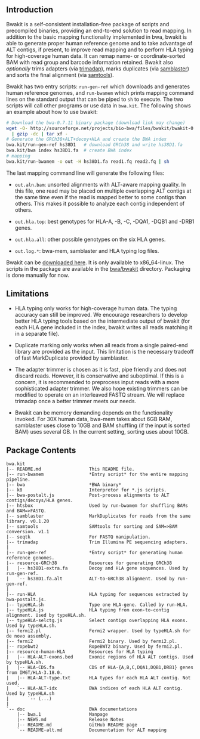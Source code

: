 ## Introduction

Bwakit is a self-consistent installation-free package of scripts and precompiled
binaries, providing an end-to-end solution to read mapping. In addition to the
basic mapping functionality implemented in bwa, bwakit is able to generate
proper human reference genome and to take advantage of ALT contigs, if present,
to improve read mapping and to perform HLA typing for high-coverage human data.
It can remap name- or coordinate-sorted BAM with read group and barcode
information retained. Bwakit also *optionally* trims adapters (via
[trimadap][ta]), marks duplicates (via [samblaster][sb]) and sorts the final
alignment (via [samtools][smtl]).

Bwakit has two entry scripts: `run-gen-ref` which downloads and generates human
reference genomes, and `run-bwamem` which prints mapping command lines on the
standard output that can be piped to `sh` to execute. The two scripts will call
other programs or use data in `bwa.kit`. The following shows an example about
how to use bwakit:

```sh
# Download the bwa-0.7.11 binary package (download link may change)
wget -O- http://sourceforge.net/projects/bio-bwa/files/bwakit/bwakit-0.7.11_x64-linux.tar.bz2/download \
  | gzip -dc | tar xf -
# Generate the GRCh38+ALT+decoy+HLA and create the BWA index
bwa.kit/run-gen-ref hs38D1   # download GRCh38 and write hs38D1.fa
bwa.kit/bwa index hs38D1.fa  # create BWA index
# mapping
bwa.kit/run-bwamem -o out -H hs38D1.fa read1.fq read2.fq | sh
```

The last mapping command line will generate the following files:

* `out.aln.bam`: unsorted alignments with ALT-aware mapping quality. In this
  file, one read may be placed on multiple overlapping ALT contigs at the same
  time even if the read is mapped better to some contigs than others. This makes
  it possible to analyze each contig independent of others.

* `out.hla.top`: best genotypes for HLA-A, -B, -C, -DQA1, -DQB1 and -DRB1 genes.

* `out.hla.all`: other possible genotypes on the six HLA genes.

* `out.log.*`: bwa-mem, samblaster and HLA typing log files.

Bwakit can be [downloaded here][res]. It is only available to x86_64-linux. The
scripts in the package are available in the [bwa/bwakit][kit] directory.
Packaging is done manually for now.

## Limitations

* HLA typing only works for high-coverage human data. The typing accuracy can
  still be improved. We encourage researchers to develop better HLA typing tools
  based on the intermediate output of bwakit (for each HLA gene included in the
  index, bwakit writes all reads matching it in a separate file).

* Duplicate marking only works when all reads from a single paired-end library
  are provided as the input. This limitation is the necessary tradeoff of fast
  MarkDuplicate provided by samblaster.

* The adapter trimmer is chosen as it is fast, pipe friendly and does not
  discard reads. However, it is conservative and suboptimal. If this is a
  concern, it is recommended to preprocess input reads with a more sophisticated
  adapter trimmer. We also hope existing trimmers can be modified to operate on
  an interleaved FASTQ stream. We will replace trimadap once a better trimmer
  meets our needs.

* Bwakit can be memory demanding depends on the functionality invoked. For 30X
  human data, bwa-mem takes about 6GB RAM, samblaster uses close to 10GB and BAM
  shuffling (if the input is sorted BAM) uses several GB. In the current
  setting, sorting uses about 10GB.


## Package Contents  
```
bwa.kit
|-- README.md                  This README file.
|-- run-bwamem                 *Entry script* for the entire mapping pipeline.
|-- bwa                        *BWA binary*
|-- k8                         Interpretor for *.js scripts.
|-- bwa-postalt.js             Post-process alignments to ALT contigs/decoys/HLA genes.
|-- htsbox                     Used by run-bwamem for shuffling BAMs and BAM=>FASTQ.
|-- samblaster                 MarkDuplicates for reads from the same library. v0.1.20
|-- samtools                   SAMtools for sorting and SAM=>BAM conversion. v1.1
|-- seqtk                      For FASTQ manipulation.
|-- trimadap                   Trim Illumina PE sequencing adapters.
|
|-- run-gen-ref                *Entry script* for generating human reference genomes.
|-- resource-GRCh38            Resources for generating GRCh38
|   |-- hs38D1-extra.fa        Decoy and HLA gene sequences. Used by run-gen-ref.
|   `-- hs38D1.fa.alt          ALT-to-GRCh38 alignment. Used by run-gen-ref.
|
|-- run-HLA                    HLA typing for sequences extracted by bwa-postalt.js.
|-- typeHLA.sh                 Type one HLA-gene. Called by run-HLA.
|-- typeHLA.js                 HLA typing from exon-to-contig alignment. Used by typeHLA.sh.
|-- typeHLA-selctg.js          Select contigs overlapping HLA exons. Used by typeHLA.sh.
|-- fermi2.pl                  Fermi2 wrapper. Used by typeHLA.sh for de novo assembly.
|-- fermi2                     Fermi2 binary. Used by fermi2.pl.
|-- ropebwt2                   RopeBWT2 binary. Used by fermi2.pl.
|-- resource-human-HLA         Resources for HLA typing
|   |-- HLA-ALT-exons.bed      Exonic regions of HLA ALT contigs. Used by typeHLA.sh.
|   |-- HLA-CDS.fa             CDS of HLA-{A,B,C,DQA1,DQB1,DRB1} genes from IMGT/HLA-3.18.0.
|   |-- HLA-ALT-type.txt       HLA types for each HLA ALT contig. Not used.
|   `-- HLA-ALT-idx            BWA indices of each HLA ALT contig. Used by typeHLA.sh
|       `-- (...)
|
`-- doc                        BWA documentations
    |-- bwa.1                  Manpage
    |-- NEWS.md                Release Notes
    |-- README.md              GitHub README page
    `-- README-alt.md          Documentation for ALT mapping
```

[res]: https://sourceforge.net/projects/bio-bwa/files/bwakit
[sb]: https://github.com/GregoryFaust/samblaster
[ta]: https://github.com/lh3/seqtk/blob/master/trimadap.c
[smtl]: http://www.htslib.org
[kit]: https://github.com/lh3/bwa/tree/master/bwakit
